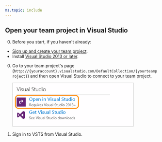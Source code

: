 ```yaml
---
ms.topic: include
---
```


##	Open your team project in Visual Studio

0. Before you start, if you haven't already:

 * [Sign up and create your team project](../../organizations/accounts/create-organization-msa-or-work-student.md).
 * Install [Visual Studio 2013 or later](https://visualstudio.microsoft.com/en-us/downloads).

0. Go to your team project's page 
(```http://{youraccount}.visualstudio.com/DefaultCollection/{yourteamproject}```)
and then open Visual Studio to connect to your team project.

	![On your team project overview page, click Open in Visual Studio](../../_shared/_img/GoHomeOpenInVisualStudio.png)

0. Sign in to VSTS from Visual Studio. 